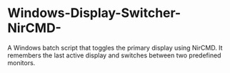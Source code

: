 # Windows-Display-Switcher-NirCMD-
A Windows batch script that toggles the primary display using NirCMD. It remembers the last active display and switches between two predefined monitors.
